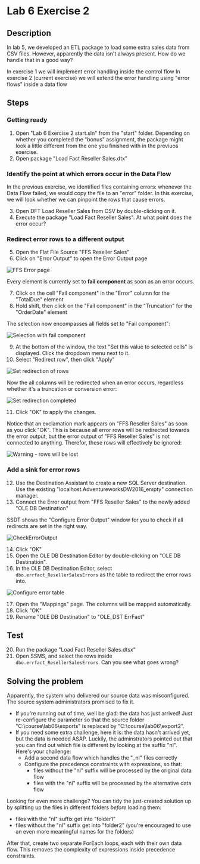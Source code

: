 # Lab 6 Exercise 2

## Description
In lab 5, we developed an ETL package to load some extra sales data from CSV files.
However, apparently the data isn't always present. How do we handle that in a good way?

In exercise 1 we will implement error handling inside the control flow
In exercise 2 (current exercise) we will extend the error handling using "error flows" inside a data flow

## Steps

### Getting ready
1. Open "Lab 6 Exercise 2 start.sln" from the "start" folder. Depending on whether you completed the "bonus" assignment, the package might look a little different from the one you finished with in the previuos exercise.
2. Open package "Load Fact Reseller Sales.dtx"

### Identify the point at which errors occur in the Data Flow
In the previous exercise, we identified files containing errors: whenever the Data Flow failed, we would copy the file to an "error" folder.
In this exercise, we will look whether we can pinpoint the rows that cause errors.

3. Open DFT Load Reseller Sales from CSV by double-clicking on it.
4. Execute the package "Load Fact Reseller Sales". At what point does the error occur?

### Redirect error rows to a different output

5. Open the Flat File Source "FFS Reseller Sales"
6. Click on "Error Output" to open the Error Output page

![FFS Error page](img/01_FlatFileErrors.png)

Every element is currently set to **fail component** as soon as an error occurs.

7. Click on the cell "Fail component" in the "Error" column for the "TotalDue" element
8. Hold shift, then click on the "Fail component" in the "Truncation" for the "OrderDate" element

The selection now encompasses all fields set to "Fail component":

![Selection with fail component](img/02_failcomponents.png)

9. At the bottom of the window, the text "Set this value to selected cells" is displayed. Click the dropdown menu next to it.
10. Select "Redirect row", then click "Apply"

![Set redirection of rows](img/03_setredirectrow.png)

Now the all columns will be redirected when an error occurs, regardless whether it's a truncation or conversion error:

![Set redirection completed](img/04_redirectset.png)

11. Click "OK" to apply the changes.

Notice that an exclamation mark appears on "FFS Reseller Sales" as soon as you click "OK". This is because all error rows will be redirected towards the error output, but the error output of "FFS Reseller Sales" is not connected to anything. Therefor, these rows will effectively be ignored:

![Warning - rows will be lost](img/05_warning_rowslost.png)

### Add a sink for error rows

12. Use the Destination Assistant to create a new SQL Server destination. Use the existing "localhost.AdventureworksDW2016_empty" connection manager.
13. Connect the Error output from "FFS Reseller Sales" to the newly added "OLE DB Destination"

SSDT shows the "Configure Error Output" window for you to check if all redirects are set in the right way.

![CheckErrorOutput](img/06_configurerroroutput.png)

14. Click "OK"
15. Open the OLE DB Destination Editor by double-clicking on "OLE DB Destination".
16. In the OLE DB Destination Editor, select `dbo.errfact_ResellerSalesErrors` as the table to redirect the error rows into.

![Configure error table](img/07_configureerrortable.png)

17. Open the "Mappings" page. The columns will be mapped automatically.
18. Click "OK"
19. Rename "OLE DB Destination" to "OLE_DST ErrFact"

## Test
20. Run the package "Load Fact Reseller Sales.dtsx"
21. Open SSMS, and select the rows inside `dbo.errfact_ResellerSalesErrors`. Can you see what goes wrong?

## Solving the problem
Apparently, the system who delivered our source data was misconfigured. The source system administrators promised to fix it.

* If you're running out of time, well be glad: the data has just arrived! Just re-configure the parameter so that the source folder "C:\course\lab06\exports" is replaced by "C:\course\lab06\export2".
* If you need some extra challenge, here it is: the data hasn't arrived yet, but the data is needed ASAP. Luckily, the adminstrators pointed out that you can find out which file is different by looking at the suffix "nl". Here's your challenge:
  * Add a second data flow which handles the "_nl" files correctly
  * Configure the precedence constraints with expressions, so that:
	* files without the "nl" suffix will be processed by the original data flow
	* files with the "nl" suffix will be processed by the alternative data flow

Looking for even more challenge? You can tidy the just-created solution up by splitting up the files in different folders *before* loading them:
  * files with the "nl" suffix get into "folder1" 
  * files without the "nl"  suffix get into "folder2" (you're encouraged to use an even more meaningful names for the folders)
  
After that, create two separate ForEach loops, each with their own data flow.
This removes the complexity of expressions inside precedence constraints.
 